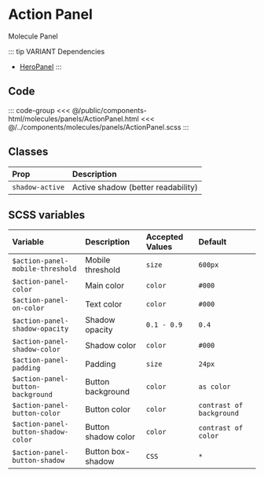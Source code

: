 # Action Panel
<Badge type="info">Molecule</Badge> <Badge type="info">Panel</Badge>

::: tip VARIANT Dependencies
- [HeroPanel](/molecules/panels/HeroPanel)
:::

## Code

<div class="dev-section">
    <!--@include: ../../public/components-html/molecules/panels/ActionPanel.html -->
</div>

::: code-group
<<< @/public/components-html/molecules/panels/ActionPanel.html
<<< @/../components/molecules/panels/ActionPanel.scss
:::

## Classes

| Prop             | Description                                     |
|:-----------------|:------------------------------------------------|
| `shadow-active`  | Active shadow (better readability)              |

## SCSS variables

| Variable                            | Description         | Accepted Values | Default                  |
|:------------------------------------|:--------------------|:----------------|:-------------------------|
| `$action-panel-mobile-threshold`    | Mobile threshold    | `size`          | `600px`                  |
| `$action-panel-color`               | Main color          | `color`         | `#000`                   |
| `$action-panel-on-color`            | Text color          | `color`         | `#000`                   |
| `$action-panel-shadow-opacity`      | Shadow opacity      | `0.1 - 0.9`     | `0.4`                    |
| `$action-panel-shadow-color`        | Shadow color        | `color`         | `#000`                   |
| `$action-panel-padding`             | Padding             | `size`          | `24px`                   |
| `$action-panel-button-background`   | Button background   | `color`         | `as color`               |
| `$action-panel-button-color`        | Button color        | `color`         | `contrast of background` |
| `$action-panel-button-shadow-color` | Button shadow color | `color`         | `contrast of color`      |
| `$action-panel-button-shadow`       | Button box-shadow   | `CSS`           | `*`                      |


<style lang="scss">
@import "docs/theme.scss";

// $action-panel-color: $primary-color;

@import "components/molecules/panels/ActionPanel.scss";
</style>